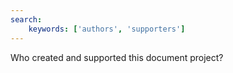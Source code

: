 ```yaml
---
search:
    keywords: ['authors', 'supporters']
---
```

Who created and supported this document project?
